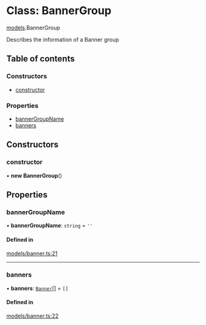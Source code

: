 # Class: BannerGroup

[models](../wiki/models).BannerGroup

Describes the information of a Banner group

## Table of contents

### Constructors

- [constructor](../wiki/models.BannerGroup#constructor)

### Properties

- [bannerGroupName](../wiki/models.BannerGroup#bannergroupname)
- [banners](../wiki/models.BannerGroup#banners)

## Constructors

### constructor

• **new BannerGroup**()

## Properties

### bannerGroupName

• **bannerGroupName**: `string` = `''`

#### Defined in

[models/banner.ts:21](https://gitlab.com/baliganikhil/blackmirror-sdk/-/blob/349365c/src/models/banner.ts#L21)

___

### banners

• **banners**: [`Banner`](../wiki/models.Banner)[] = `[]`

#### Defined in

[models/banner.ts:22](https://gitlab.com/baliganikhil/blackmirror-sdk/-/blob/349365c/src/models/banner.ts#L22)
